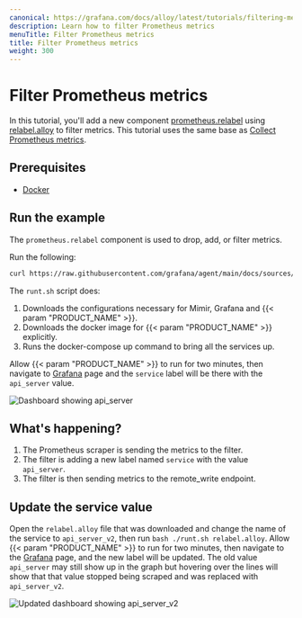 ```yaml
---
canonical: https://grafana.com/docs/alloy/latest/tutorials/filtering-metrics/
description: Learn how to filter Prometheus metrics
menuTitle: Filter Prometheus metrics
title: Filter Prometheus metrics
weight: 300
---
```


# Filter Prometheus metrics

In this tutorial, you'll add a new component [prometheus.relabel][] using [relabel.alloy][] to filter metrics.
This tutorial uses the same base as [Collect Prometheus metrics][].

## Prerequisites

* [Docker][]

## Run the example

The `prometheus.relabel` component is used to drop, add, or filter metrics.

Run the following:

```bash
curl https://raw.githubusercontent.com/grafana/agent/main/docs/sources/flow/tutorials/assets/runt.sh -O && bash ./runt.sh relabel.alloy
```

The `runt.sh` script does:

1. Downloads the configurations necessary for Mimir, Grafana and {{< param "PRODUCT_NAME" >}}.
1. Downloads the docker image for {{< param "PRODUCT_NAME" >}} explicitly.
1. Runs the docker-compose up command to bring all the services up.


Allow {{< param "PRODUCT_NAME" >}} to run for two minutes, then navigate to [Grafana][] page and the `service` label will be there with the `api_server` value.

![Dashboard showing api_server](/media/docs/agent/screenshot-grafana-agent-filtering-metrics-filter.png)

## What's happening?

1. The Prometheus scraper is sending the metrics to the filter.
1. The filter is adding a new label named `service` with the value `api_server`.
1. The filter is then sending metrics to the remote_write endpoint.

## Update the service value

Open the `relabel.alloy` file that was downloaded and change the name of the service to `api_server_v2`, then run `bash ./runt.sh relabel.alloy`. Allow {{< param "PRODUCT_NAME" >}} to run for two minutes, then navigate to the [Grafana][] page, and the new label will be updated. The old value `api_server` may still show up in the graph but hovering over the lines will show that that value stopped being scraped and was replaced with `api_server_v2`.

![Updated dashboard showing api_server_v2](/media/docs/agent/screenshot-grafana-agent-filtering-metrics-transition.png)

[Docker]: https://www.docker.com/products/docker-desktop
[Grafana]: http://localhost:3000/explore?orgId=1&left=%5B%22now-1h%22,%22now%22,%22Mimir%22,%7B%22refId%22:%22A%22,%22instant%22:true,%22range%22:true,%22exemplar%22:true,%22expr%22:%22alloy_build_info%7B%7D%22%7D%5D
[relabel.alloy]: ../assets/flow_configs/relabel.alloy/
[prometheus.relabel]: ../../reference/components/prometheus.relabel/
[Collect Prometheus metrics]: ../collecting-prometheus-metrics
